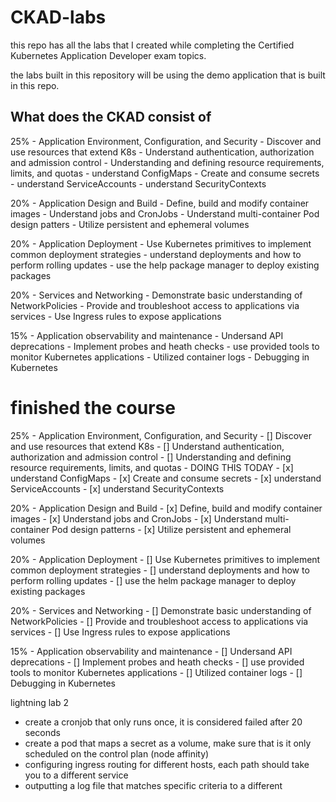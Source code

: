 # CKAD-labs
this repo has all the labs that I created while completing the Certified Kubernetes Application Developer exam topics.

the labs built in this repository will be using the demo application that is built in this repo.

## What does the CKAD consist of 
25% - Application Environment, Configuration, and Security
        - Discover and use resources that extend K8s 
        - Understand authentication, authorization and admission control 
        - Understanding and defining resource requirements, limits, and quotas 
        - understand ConfigMaps
        - Create and consume secrets 
        - understand ServiceAccounts
        - understand SecurityContexts

20% - Application Design and Build 
        - Define, build and modify container images 
        - Understand jobs and CronJobs 
        - Understand multi-container Pod design patters 
        - Utilize persistent and ephemeral volumes

20% - Application Deployment 
        - Use Kubernetes primitives to implement common deployment strategies 
        - understand deployments and how to perform rolling updates
        - use the help package manager to deploy existing packages 

20% - Services and Networking 
        - Demonstrate basic understanding of NetworkPolicies 
        - Provide and troubleshoot access to applications via services
        - Use Ingress rules to expose applications

15% - Application observability and maintenance 
        - Undersand API deprecations 
        - Implement probes and heath checks
        - use provided tools to monitor Kubernetes applications 
        - Utilized container logs 
        - Debugging in Kubernetes







# finished the course 
25% - Application Environment, Configuration, and Security
        - [] Discover and use resources that extend K8s 
        - [] Understand authentication, authorization and admission control 
        - [] Understanding and defining resource requirements, limits, and quotas - DOING THIS TODAY
        - [x] understand ConfigMaps
        - [x] Create and consume secrets 
        - [x] understand ServiceAccounts
        - [x] understand SecurityContexts

20% - Application Design and Build 
        - [x] Define, build and modify container images 
        - [x] Understand jobs and CronJobs 
        - [x] Understand multi-container Pod design patterns 
        - [x] Utilize persistent and ephemeral volumes

20% - Application Deployment 
        - [] Use Kubernetes primitives to implement common deployment strategies 
        - [] understand deployments and how to perform rolling updates
        - [] use the helm package manager to deploy existing packages 

20% - Services and Networking 
        - [] Demonstrate basic understanding of NetworkPolicies 
        - [] Provide and troubleshoot access to applications via services
        - [] Use Ingress rules to expose applications

15% - Application observability and maintenance 
        - [] Undersand API deprecations 
        - [] Implement probes and heath checks
        - [] use provided tools to monitor Kubernetes applications 
        - [] Utilized container logs 
        - [] Debugging in Kubernetes


lightning lab 2 
- create a cronjob that only runs once, it is considered failed after 20 seconds
- create a pod that maps a secret as a volume, make sure that is it only scheduled on the control plan (node affinity)
- configuring ingress routing for different hosts, each path should take you to a different service 
- outputting a log file that matches specific criteria to a different 